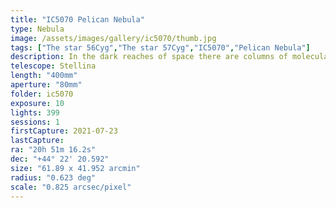 ```yaml
---
title: "IC5070 Pelican Nebula"
type: Nebula
image: /assets/images/gallery/ic5070/thumb.jpg
tags: ["The star 56Cyg","The star 57Cyg","IC5070","Pelican Nebula"]
description: In the dark reaches of space there are columns of molecular dust that span light years and are illuminated by nearby stars. This nebula is part of a large and complex region.
telescope: Stellina
length: "400mm"
aperture: "80mm"
folder: ic5070
exposure: 10
lights: 399
sessions: 1
firstCapture: 2021-07-23
lastCapture:
ra: "20h 51m 16.2s"
dec: "+44° 22' 20.592"
size: "61.89 x 41.952 arcmin"
radius: "0.623 deg"
scale: "0.825 arcsec/pixel"
---
```

